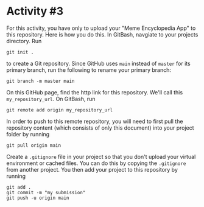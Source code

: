 # Activity #3

For this activity, you have only to upload your "Meme Encyclopedia App" to this repository. Here is how you do this. In GitBash, navgiate to your projects directory. Run
```
git init .
```
to create a Git repository. Since GitHub uses ```main``` instead of ```master``` for its primary branch, run the following to rename your primary branch:
```
git branch -m master main
```
On this GitHub page, find the http link for this repository. We'll call this ```my_repository_url```. On GitBash, run
```
git remote add origin my_repository_url
```
In order to push to this remote repository, you will need to first pull the repository content (which consists of only this document) into your project folder by running
```
git pull origin main
```
Create a ```.gitignore``` file in your project so that you don't upload your virtual environment or cached files. You can do this by copying the ```.gitignore``` from another project. You then add your project to this repository by running
```
git add .
git commit -m "my submission"
git push -u origin main
```

